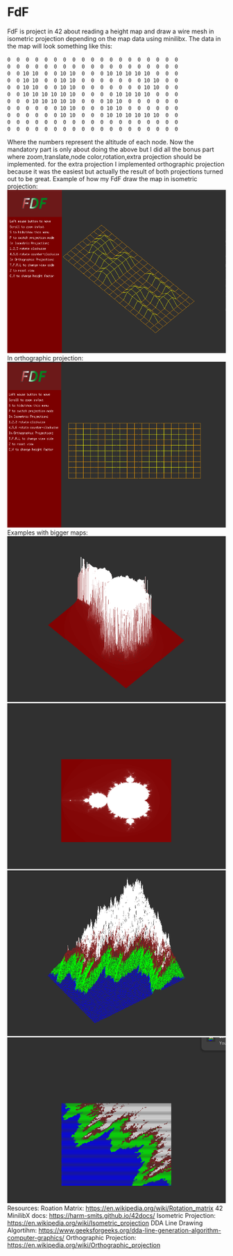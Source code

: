 # FdF
FdF is project in 42 about reading a height map and draw a wire mesh in isometric projection depending on the map data using minilibx.
The data in the map will look something like this:
```
0  0  0  0  0  0  0  0  0  0  0  0  0  0  0  0  0  0  0
0  0  0  0  0  0  0  0  0  0  0  0  0  0  0  0  0  0  0
0  0 10 10  0  0 10 10  0  0  0 10 10 10 10 10  0  0  0
0  0 10 10  0  0 10 10  0  0  0  0  0  0  0 10 10  0  0
0  0 10 10  0  0 10 10  0  0  0  0  0  0  0 10 10  0  0
0  0 10 10 10 10 10 10  0  0  0  0 10 10 10 10  0  0  0
0  0  0 10 10 10 10 10  0  0  0 10 10  0  0  0  0  0  0
0  0  0  0  0  0 10 10  0  0  0 10 10  0  0  0  0  0  0
0  0  0  0  0  0 10 10  0  0  0 10 10 10 10 10 10  0  0
0  0  0  0  0  0  0  0  0  0  0  0  0  0  0  0  0  0  0
0  0  0  0  0  0  0  0  0  0  0  0  0  0  0  0  0  0  0
```
Where the numbers represent the altitude of each node.
Now the mandatory part is only about doing the above but I did all the bonus part where zoom,translate,node color,rotation,extra projection should be implemented.
for the extra projection I implemented orthographic projection because it was the easiest but actually the result of both projections turned out to be great.
Example of how my FdF draw the map in isometric projection:
![screenshot1](images/screenshot1.png)
In orthographic projection:
![screenshot2](images/screenshot2.png)
Examples with bigger maps:
![screenshot3](images/screenshot3.png)
![screenshot4](images/screenshot4.png)
![screenshot5](images/screenshot5.png)
![screenshot6](images/screenshot6.png)
Resources:
Roation Matrix: https://en.wikipedia.org/wiki/Rotation_matrix
42 MinilibX docs: https://harm-smits.github.io/42docs/
Isometric Projection: https://en.wikipedia.org/wiki/Isometric_projection
DDA Line Drawing Algortihm: https://www.geeksforgeeks.org/dda-line-generation-algorithm-computer-graphics/
Orthographic Projection: https://en.wikipedia.org/wiki/Orthographic_projection